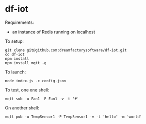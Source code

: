 # df-iot

Requirements:

* an instance of Redis running on localhost

To setup:

```
git clone git@github.com:dreamfactorysoftware/df-iot.git
cd df-iot
npm install
npm install mqtt -g
```

To launch:

```
node index.js -c config.json
```

To test, one one shell:

```
mqtt sub -u Fan1 -P Fan1 -v -t '#'
```

On another shell:

```
mqtt pub -u TempSensor1 -P TempSensor1 -v -t 'hello' -m 'world'
```
